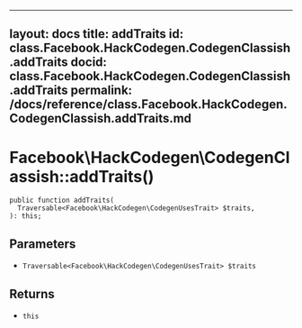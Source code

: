 
***

layout: docs
title: addTraits
id: class.Facebook.HackCodegen.CodegenClassish.addTraits
docid: class.Facebook.HackCodegen.CodegenClassish.addTraits
permalink: /docs/reference/class.Facebook.HackCodegen.CodegenClassish.addTraits.md
---







# Facebook\\HackCodegen\\CodegenClassish::addTraits()




``` Hack
public function addTraits(
  Traversable<Facebook\HackCodegen\CodegenUsesTrait> $traits,
): this;
```




## Parameters




- ` Traversable<Facebook\HackCodegen\CodegenUsesTrait> $traits `




## Returns




+ ` this `